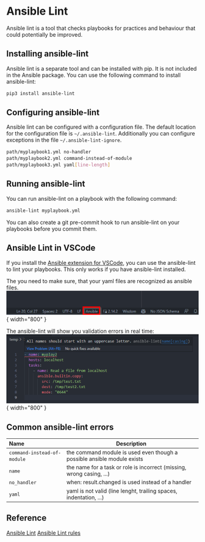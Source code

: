 # Ansible Lint
Ansible lint is a tool that checks playbooks for practices and behaviour that could potentially be improved.

## Installing ansible-lint
Ansible lint is a separate tool and can be installed with pip. It is not included in the Ansible package.
You can use the following command to install ansible-lint:
```bash
pip3 install ansible-lint
```

## Configuring ansible-lint
Ansible lint can be configured with a configuration file. The default location for the configuration file is `~/.ansible-lint`.
Additionally you can configure exceptions in the file `~/.ansible-lint-ignore`.

```bash title="~/.ansible-lint-ignore"
path/myplaybook1.yml no-handler
path/myplaybook2.yml command-instead-of-module
path/myplaybook3.yml yaml[line-length]
```

## Running ansible-lint
You can run ansible-lint on a playbook with the following command:
```bash
ansible-lint myplaybook.yml
```
You can also create a git pre-commit hook to run ansible-lint on your playbooks before you commit them.

## Ansible Lint in VSCode
If you install the [Ansible extension for VSCode](https://marketplace.visualstudio.com/items?itemName=redhat.ansible), you can use the ansible-lint to lint your playbooks.
This only works if you have ansible-lint installed.

The you need to make sure, that your yaml files are recognized as ansible files.
![Ansible VSCode](../../assets/images/ansible_vscode.png){ width="800" }

The ansible-lint will show you validation errors in real time:
![Ansible VSCode](../../assets/images/ansible_vscode2.png){ width="800" }

## Common ansible-lint errors
| Name      | Description                          |
| :---------------------------- | ------------- |
| `command-instead-of-module`       | the command module is used even though a possible ansible module exists |
| `name`       | the name for a task or role is incorrect (missing, wrong casing, ...)  |
| `no_handler`        | when: result.changed is used instead of a handler |
| `yaml`       | yaml is not valid (line lenght, trailing spaces, indentation, ...) |


## Reference
[Ansible Lint](https://ansible-lint.readthedocs.io)
[Ansible Lint rules](https://ansible-lint.readthedocs.io/rules/)
